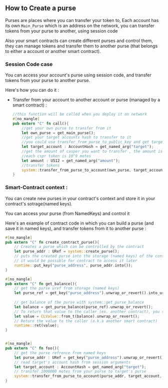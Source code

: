 ## How to Create a purse
Purses are places where you can transfer your token to, Each account has its own `Main_Purse` which is an address on the network, you can transfer tokens from your purse to another, using session code

Also your smart contracts can create different purses and control them, they can manage tokens and transfer them to another purse (that belongs to either a account or another smart contract).


### Session Code case
You can access your account's purse using session code, and transfer tokens from your purse to another purse.

Here's how you can do it :

- Transfer from your account to another account or purse (managed by a smart contract) :
    ```Rust
    //this function will be called when you deploy it on network
    #[no_mangle]
    pub extern "C" fn call(){
        //get your own purse to transfer from it
        let own_purse = get_main_purse();
        //get your target accounts hash to transfer to it
        //you could use transfer_from_purse_to_public_key and get target's public key instead
        let target_account : AccountHash = get_named_arg("target");
        //get the amount of casper you want to transfer , the amount is in motes
        //each cspr token is 10^9 motes
        let amount : U512 = get_named_arg("amount");
        //transfer tokens
        system::transfer_from_purse_to_account(own_purse, target_account, amount, Some(1234))
    }
    ```


### Smart-Contract context :
You can create new purses in your contract's context and store it in your contract's sotrage(named keys).

You can access your purse (from NamedKeys) and control it

Here's an example of contract code in which you can build a purse (and save it in named keys), and transfer tokens from it to another purse :

```Rust
#[no_mangle]
pub extern "C" fn create_contract_purse(){ 
    // Creates a purse which can be controlled by the contract
    let purse_addr : URef = system::create_purse();
    // puts the created purse into the storage (named keys) of the contract, so that 
    // it would be possible for contract to access it later
    runtime::put_key("purse_address", purse_addr.into());
}

#[no_mangle]
pub extern "C" fn get_balance(){
    // get the purse uref from storage (named keys)
    let purse_ref = get_key("purse_address").unwrap_or_revert().into_uref().unwrap_or_revert();
    
    // get balance of the purse with system::get_purse_balance
    let balance = get_purse_balance(purse_ref).unwrap_or_revert();
    // To return that value to the caller (ex. another contract), you should wrap it in a CLValue
    let value = CLValue::from_t(balance).unwrap_or_revert();
    // Return the value to the caller (a.k.a another smart contract)
    runtime::ret(value);
}


#[no_mangle]
pub extern "C" fn foo(){
    // get the purse refrence from named keys
    let purse_addr : URef = get_key("purse_address").unwrap_or_revert().into_uref().unwrap_or_revert();
    // read target's account hash from session arguments
    let target_account : AccountHash = get_named_arg("target");
    // transfer 1000000 motes from your purse to target's purse
    system::transfer_from_purse_to_account(purse_addr, target_account, U512::from_dec_str("1000000").unwrap_or_default(), Some(1234u64));
}
```

